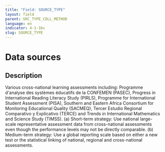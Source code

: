 ```yaml
---
title: "Field: SOURCE_TYPE"
layout: field
parent: SRC_TYPE_COLL_METHOD
language: en
indicator: 4-1-1bc
slug: SOURCE_TYPE
---
```

# Data sources

## Description

Various cross-national learning assessments including: Programme d'analyse des systèmes éducatifs de la CONFEMEN (PASEC), Progress in International Reading Literacy Study (PIRLS), Programme for International Student Assessment (PISA), Southern and Eastern Africa Consortium for Monitoring Educational Quality (SACMEQ), Tercer Estudio Regional Comparativo y Explicativo (TERCE) and Trends in International Mathematics and Science Study (TIMSS). (a) Short-term strategy: Use national large-scale representative assessment data from cross-national assessments even though the performance levels may not be directly comparable. (b) Medium-term strategy: Use a global reporting scale based on either a new test or the statistical linking of national, regional and cross-national assessments.